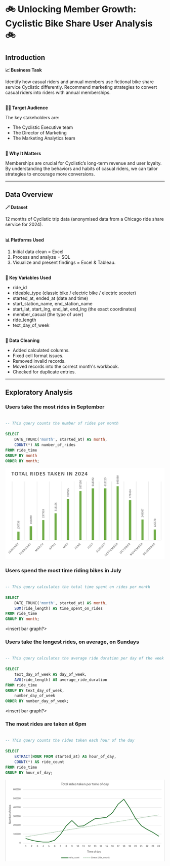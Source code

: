 # 🚲 Unlocking Member Growth: Cyclistic Bike Share User Analysis 🚲

## Introduction
**📈 Business Task**

Identify how casual riders and annual members use fictional bike share service Cyclistic differently. Recommend marketing strategies to convert casual riders into riders with annual memberships.
<br><br>

**👩‍💼 Target Audience**

The key stakeholders are:
- The Cyclistic Executive team
- The Director of Marketing
- The Marketing Analytics team
<br><br>

**🚀 Why It Matters**

Memberships are crucial for Cyclistic’s long-term revenue and user loyalty. By understanding the behaviors and habits of casual riders, we can tailor strategies to encourage more conversions.

---

## Data Overview
**🪄 Dataset**

12 months of Cyclistic trip data (anonymised data from a Chicago ride share service for 2024).
<br><br>

**📊 Platforms Used**

1. Initial data clean = Excel
2. Process and analyze = SQL
3. Visualize and present findings = Excel & Tableau. 
<br><br>

**🔎 Key Variables Used**

- ride_id
- rideable_type (classic bike / electric bike / electric scooter)
- started_at, ended_at (date and time)
- start_station_name, end_station_name
- start_lat, start_lng, end_lat, end_lng (the exact coordinates)
- member_casual (the type of user)
- ride_length
- text_day_of_week
<br><br>

**🧼 Data Cleaning**

- Added calculated columns. 
- Fixed cell format issues. 
- Removed invalid records. 
- Moved records into the correct month's workbook. 
- Checked for duplicate entries. 

---

## Exploratory Analysis

### Users take the most rides in September

```sql 

-- This query counts the number of rides per month

SELECT 
	DATE_TRUNC('month', started_at) AS month,
	COUNT(*) AS number_of_rides
FROM ride_time
GROUP BY month
ORDER BY month; 

```

![Total Rides Taken Per Month](images/total-rides-taken-per-month.png)


### Users spend the most time riding bikes in July

```sql 

-- This query calculates the total time spent on rides per month

SELECT
	DATE_TRUNC('month', started_at) AS month,
	SUM(ride_length) AS time_spent_on_rides
FROM ride_time
GROUP BY month;

```

<insert bar graph?>


### Users take the longest rides, on average, on Sundays

```sql 

-- This query calculates the average ride duration per day of the week

SELECT
	text_day_of_week AS day_of_week,
	AVG(ride_length) AS average_ride_duration
FROM ride_time
GROUP BY text_day_of_week,
	number_day_of_week
ORDER BY number_day_of_week;

```

<insert bar graph?>


### The most rides are taken at 6pm

```sql 

-- This query counts the rides taken each hour of the day

SELECT 
	EXTRACT(HOUR FROM started_at) AS hour_of_day,
	COUNT(*) AS ride_count
FROM ride_time
GROUP BY hour_of_day;

```

![Total Rides Taken Per Time of Day](images/total-rides-taken-per-time-of-day.png)

